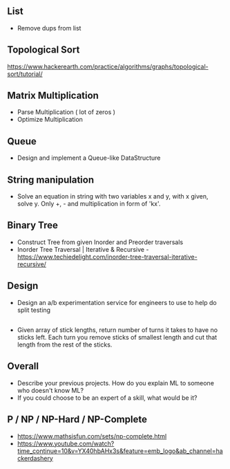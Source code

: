 
## List
- Remove dups from list

## Topological Sort
https://www.hackerearth.com/practice/algorithms/graphs/topological-sort/tutorial/

## Matrix Multiplication
- Parse Multiplication ( lot of zeros )
- Optimize Multiplication

## Queue
- Design and implement a Queue-like DataStructure

## String manipulation
- Solve an equation in string with two variables x and y, with x given, solve y. Only +, - and multiplication in form of 'kx'.  

## Binary Tree
- Construct Tree from given Inorder and Preorder traversals
- Inorder Tree Traversal | Iterative & Recursive - https://www.techiedelight.com/inorder-tree-traversal-iterative-recursive/

## Design
- Design an a/b experimentation service for engineers to use to help do split testing 

## 
- Given array of stick lengths, return number of turns it takes to have no sticks left. Each turn you remove sticks of smallest length and cut that length from the rest of the sticks.  

## Overall
- Describe your previous projects. How do you explain ML to someone who doesn't know ML?
- If you could choose to be an expert of a skill, what would be it?

## P / NP / NP-Hard / NP-Complete
- https://www.mathsisfun.com/sets/np-complete.html
- https://www.youtube.com/watch?time_continue=10&v=YX40hbAHx3s&feature=emb_logo&ab_channel=hackerdashery

